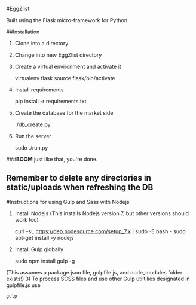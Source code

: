 #EggZlist

Built using the Flask micro-framework for Python.

##Installation

1) Clone into a directory

2) Change into new EggZlist directory

3) Create a virtual environment and activate it

    virtualenv flask
    source flask/bin/activate

4) Install requirements

    pip install -r requirements.txt

5) Create the database for the market side

    ./db_create.py

6) Run the server

    sudo ./run.py

###**BOOM** just like that, you're done.

## Remember to delete any directories in static/uploads when refreshing the DB


#Instructions for using Gulp and Sass with Nodejs

1) Install Nodejs (This installs Nodejs version 7, but other versions should work too)

    curl -sL https://deb.nodesource.com/setup_7.x | sudo -E bash -
    sudo apt-get install -y nodejs

2) Install Gulp globally

    sudo npm install gulp -g

(This assumes a package.json file, gulpfile.js, and node_modules folder exists!)
3) To process SCSS files and use other Gulp utiltilies designated in gulpfile.js use

    gulp

